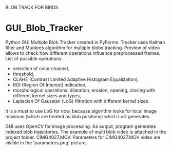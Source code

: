 BLOB TRACK FOR BIRDS

# GUI_Blob_Tracker


Python GUI Multiple Blob Tracker created in PyForms. Tracker uses Kalman filter and Munkres algorithm for multiple
blobs tracking. Preview of video allows to check how different operations influence preprocessed frames.
List of possible operations:
- selection of color channel, 
- threshold,
- CLAHE (Contrast Limited Adaptive Histogram Equalization),
- ROI (Region Of Interest) indication,
- morphological operations: dilatation, erosion, opening, closing with different kernel sizes and types,
- Laplacian Of Gaussian (LoG) filtration with different kernel sizes.

It is a must to use LoG for now, because algorithm looks for local image maximas (which are treated as blob positions)
which LoG generates.

GUI uses OpenCV for image processing. As output, program generates indexed blob trajectories.
The example of multi blob video is attached in the project folder: CIMG4027.MOV. Parameters for CIMG4027.MOV video are visible in the 'parameters.png' picture. 
